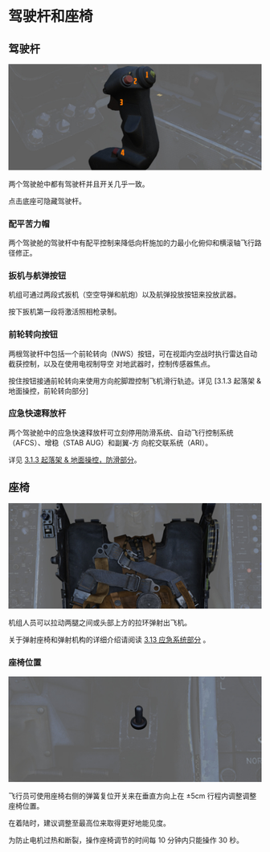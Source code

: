 # 驾驶杆和座椅

## 驾驶杆

![Stick](../../img/wso_stick.jpg)

两个驾驶舱中都有驾驶杆并且开关几乎一致。

点击底座可隐藏驾驶杆。

### 配平苦力帽

两个驾驶舱的驾驶杆中有配平控制来降低向杆施加的力最小化俯仰和横滚轴飞行路径修正。

### 扳机与航弹按钮

机组可通过两段式扳机（空空导弹和航炮）以及航弹投放按钮来投放武器。

按下扳机第一段将激活照相枪录制。

### 前轮转向按钮

两根驾驶杆中包括一个前轮转向（NWS）按钮，可在视距内空战时执行雷达自动截获控制，以及在使用电视制导空
对地武器时，控制传感器焦点。

按住按钮接通前轮转向来使用方向舵脚蹬控制飞机滑行轨迹。详见 [3.1.3 起落架 & 地面操控，前轮转向部分]

### 应急快速释放杆

两个驾驶舱中的应急快速释放杆可立刻停用防滑系统、自动飞行控制系统（AFCS）、增稳（STAB AUG）和副翼-方
向舵交联系统（ARI）。

详见
[3.1.3 起落架 & 地面操控，防滑部分](../../systems/flight_controls_gear/gear_ground_handling.md#emergency-quick-release-lever)。

## 座椅

![Seat](../../img/wso_seat.jpg)

机组人员可以拉动两腿之间或头部上方的拉环弹射出飞机。

关于弹射座椅和弹射机构的详细介绍请阅读
[3.13 应急系统部分](../../systems/emergency.md#ejection-seats) 。

### 座椅位置

![Seat Switch](../../img/wso_seat_adjustment.jpg)

飞行员可使用座椅右侧的弹簧复位开关来在垂直方向上在 ±5cm 行程内调整调整座椅位置。

在着陆时，建议调整至最高位来取得更好地能见度。

为防止电机过热和断裂，操作座椅调节的时间每 10 分钟内只能操作 30 秒。
